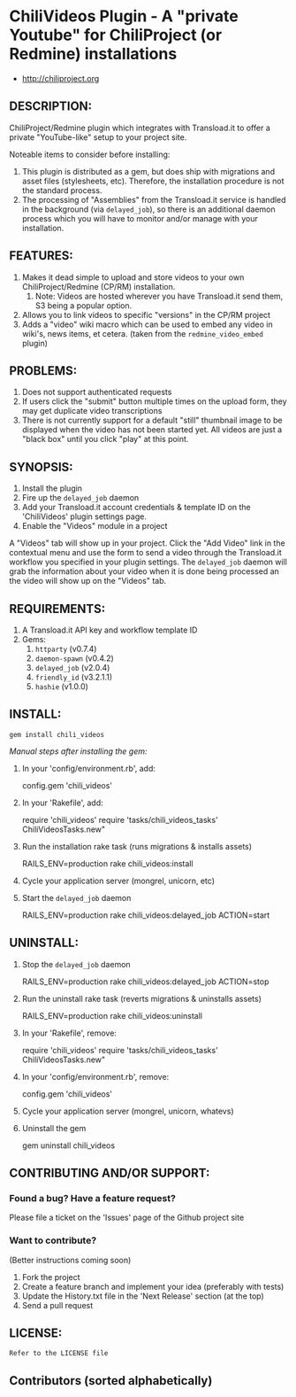 # ChiliVideos Plugin - A "private Youtube" for ChiliProject (or Redmine) installations

* http://chiliproject.org

## DESCRIPTION:

ChiliProject/Redmine plugin which integrates with Transload.it to offer
a private "YouTube-like" setup to your project site.

Noteable items to consider before installing:

1. This plugin is distributed as a gem, but does
   ship with migrations and asset files (stylesheets, etc). Therefore,
   the installation procedure is not the standard process.
1. The processing of "Assemblies" from the Transload.it service is
   handled in the background (via `delayed_job`), so there is an
   additional daemon process which you will have to monitor and/or
   manage with your installation.

## FEATURES:

1. Makes it dead simple to upload and store videos to your own
   ChiliProject/Redmine (CP/RM) installation.
   1. Note: Videos are hosted wherever you have Transload.it send them,
       S3 being a popular option.
1. Allows you to link videos to specific "versions" in the CP/RM
   project
1. Adds a "video" wiki macro which can be used to embed any video in
   wiki's, news items, et cetera. (taken from the `redmine_video_embed`
   plugin)

## PROBLEMS:

1. Does not support authenticated requests
1. If users click the "submit" button multiple times on the upload
   form, they may get duplicate video transcriptions
1. There is not currently support for a default "still" thumbnail image
   to be displayed when the video has not been started yet. All videos
   are just a "black box" until you click "play" at this point.

## SYNOPSIS:

1. Install the plugin
1. Fire up the `delayed_job` daemon
1. Add your Transload.it account credentials & template ID on the
   'ChiliVideos' plugin settings page.
1. Enable the "Videos" module in a project

A "Videos" tab will show up in your project. Click the "Add Video" link
in the contextual menu and use the form to send a video through the
Transload.it workflow you specified in your plugin settings. The
`delayed_job` daemon will grab the information about your video when
it is done being processed an the video will show up on the "Videos" tab.

## REQUIREMENTS:

1. A Transload.it API key and workflow template ID
1. Gems:
   1. `httparty` (v0.7.4)
   1. `daemon-spawn` (v0.4.2)
   1. `delayed_job` (v2.0.4)
   1. `friendly_id` (v3.2.1.1)
   1. `hashie` (v1.0.0)

## INSTALL:

    gem install chili_videos

*Manual steps after installing the gem:*

1. In your 'config/environment.rb', add:

    config.gem 'chili_videos'

2. In your 'Rakefile', add:

    require 'chili_videos'
    require 'tasks/chili_videos_tasks'
    ChiliVideosTasks.new"

3. Run the installation rake task (runs migrations & installs assets)

    RAILS_ENV=production rake chili_videos:install

4. Cycle your application server (mongrel, unicorn, etc)

5. Start the `delayed_job` daemon

    RAILS_ENV=production rake chili_videos:delayed_job ACTION=start

## UNINSTALL:

1. Stop the `delayed_job` daemon

    RAILS_ENV=production rake chili_videos:delayed_job ACTION=stop

2. Run the uninstall rake task (reverts migrations & uninstalls assets)

    RAILS_ENV=production rake chili_videos:uninstall

3. In your 'Rakefile', remove:

    require 'chili_videos'
    require 'tasks/chili_videos_tasks'
    ChiliVideosTasks.new"

4. In your 'config/environment.rb', remove:

    config.gem 'chili_videos'

5. Cycle your application server (mongrel, unicorn, whatevs)

6. Uninstall the gem

    gem uninstall chili_videos

## CONTRIBUTING AND/OR SUPPORT:

### Found a bug? Have a feature request?

Please file a ticket on the 'Issues' page of the Github project site

### Want to contribute?

(Better instructions coming soon)
1. Fork the project
1. Create a feature branch and implement your idea (preferably with
   tests)
1. Update the History.txt file in the 'Next Release' section (at the top)
1. Send a pull request

## LICENSE:

    Refer to the LICENSE file

## Contributors (sorted alphabetically)

